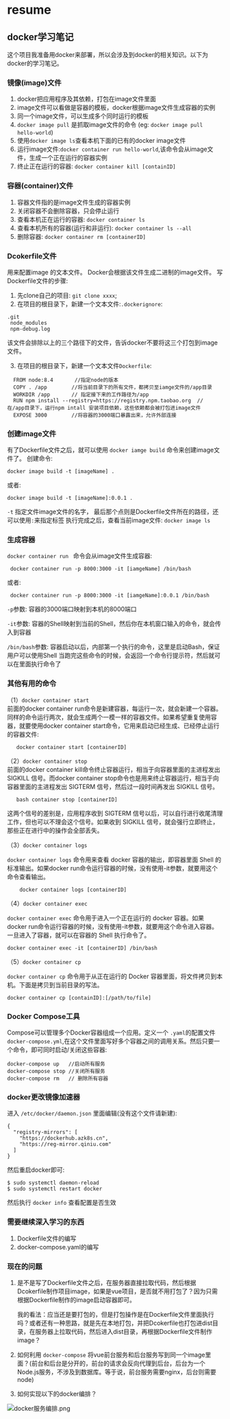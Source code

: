 # resume

## docker学习笔记

  这个项目我准备用docker来部署，所以会涉及到docker的相关知识。以下为docker的学习笔记。
### 镜像(image)文件
  1. docker把应用程序及其依赖，打包在image文件里面
  2. image文件可以看做是容器的模板，docker根据image文件生成容器的实例
  3. 同一个image文件，可以生成多个同时运行的模板
  4. `docker image pull` 是抓取image文件的命令 (eg: `docker image pull hello-world`)
  5. 使用`docker image ls`查看本机下面的已有的docker image文件
  6. 运行image文件:`docker container run hello-world`,该命令会从image文件，生成一个正在运行的容器实例
  7. 终止正在运行的容器: `docker container kill [containID]`

### 容器(container)文件
   1. 容器文件指的是image文件生成的容器实例
   2. 关闭容器不会删除容器，只会停止运行
   3. 查看本机正在运行的容器: `docker container ls`
   4. 查看本机所有的容器(运行和非运行): `docker container ls --all`
   5. 删除容器: `docker container rm [containerID]`

### Dcokerfile文件

  用来配置image 的文本文件。 Docker会根据该文件生成二进制的image文件。
  写Dockerfile文件的步骤:
  1. 先clone自己的项目: `git clone xxxx`;
  2. 在项目的根目录下，新建一个文本文件:`.dockerignore`:
  ```
  .git
   node_modules
   npm-debug.log
  ```
   该文件会排除以上的三个路径下的文件，告诉docker不要将这三个打包到image文件。


  3. 在项目的根目录下，新建一个文本文件`Dockerfile`:
  ```
    FROM node:8.4       //指定node的版本
    COPY . /app        //将当前目录下的所有文件，都拷贝至iamge文件的/app目录
    WORKDIR /app       // 指定接下来的工作路径为/app
    RUN npm install --registry=https://registry.npm.taobao.org  // 在/app目录下，运行npm intall 安装项目依赖，这些依赖都会被打包进image文件
    EXPOSE 3000        //将容器的3000端口暴露出来，允许外部连接
  ```
### 创建image文件
  有了Dockerfile文件之后，就可以使用 `docker iamge build` 命令来创建image文件了。
  创建命令:
  ```
  docker image build -t [imageName] .
  ```
  或者:
  ```
  docker image build -t [imageName]:0.0.1 .
  ```
  `-t` 指定文件image文件的名字， 最后那个点则是Dockerfile文件所在的路径，还可以使用`:`来指定标签
  执行完成之后，查看当前image文件: `docker image ls`

### 生成容器
   `docker container run ` 命令会从image文件生成容器:
   ```
    docker container run -p 8000:3000 -it [iamgeName] /bin/bash
   ```
   或者:
   ```
    docker container run -p 8000:3000 -it [iamgeName]:0.0.1 /bin/bash
   ```
   `-p`参数: 容器的3000端口映射到本机的8000端口   

   `-it`参数: 容器的Shell映射到当前的Shell，然后你在本机窗口输入的命令，就会传入到容器    
   
   `/bin/bash`参数: 容器启动以后，内部第一个执行的命令，这里是启动Bash，保证用户可以使用Shell
   当跑完这些命令的时候，会返回一个命令行提示符，然后就可以在里面执行命令了
### 其他有用的命令
  （1）`docker container start`   
    前面的docker container run命令是新建容器，每运行一次，就会新建一个容器。同样的命令运行两次，就会生成两个一模一样的容器文件。如果希望重复使用容器，就要使用docker container start命令，它用来启动已经生成、已经停止运行的容器文件:
 ```
    docker container start [containerID]
 ```

（2）`docker container stop`       
   前面的docker container kill命令终止容器运行，相当于向容器里面的主进程发出 SIGKILL 信号。而docker container stop命令也是用来终止容器运行，相当于向容器里面的主进程发出 SIGTERM 信号，然后过一段时间再发出 SIGKILL 信号。 
```
   bash container stop [containerID]
```
   这两个信号的差别是，应用程序收到 SIGTERM 信号以后，可以自行进行收尾清理工作，但也可以不理会这个信号。如果收到 SIGKILL 信号，就会强行立即终止，那些正在进行中的操作会全部丢失。

（3）`docker container logs`

   `docker container logs` 命令用来查看 docker 容器的输出，即容器里面 Shell 的标准输出。如果docker run命令运行容器的时候，没有使用-it参数，就要用这个命令查看输出。
```
    docker container logs [containerID]
```

（4）`docker container exec`

 `docker container exec`  命令用于进入一个正在运行的 docker 容器。如果docker run命令运行容器的时候，没有使用-it参数，就要用这个命令进入容器。一旦进入了容器，就可以在容器的 Shell 执行命令了。

  

```
docker container exec -it [containerID] /bin/bash
```


（5）`docker container cp`

  `docker container cp` 命令用于从正在运行的 Docker 容器里面，将文件拷贝到本机。下面是拷贝到当前目录的写法。  
     
```
docker container cp [containID]:[/path/to/file] 
```

### Docker Compose工具
  Compose可以管理多个Docker容器组成一个应用。定义一个 `.yaml`的配置文件 `docker-compose.yml`,在这个文件里面写好多个容器之间的调用关系。然后只要一个命令，即可同时启动/关闭这些容器:
```
docker-compose up   //启动所有服务
docker-compose stop //关闭所有服务
docker-compose rm   // 删除所有容器
```

### docker更改镜像加速器
  进入 `/etc/docker/daemon.json` 里面编辑(没有这个文件请新建):

```
{
  "registry-mirrors": [
    "https://dockerhub.azk8s.cn",
    "https://reg-mirror.qiniu.com"
  ]
}
```
   然后重启docker即可:

```
$ sudo systemctl daemon-reload
$ sudo systemctl restart docker
```
然后执行 `docker info` 查看配置是否生效
### 需要继续深入学习的东西
  1. Dockerfile文件的编写
  2. docker-compose.yaml的编写

### 现在的问题
  1. 是不是写了Dockerfile文件之后，在服务器直接拉取代码，然后根据Dcokerfile制作项目image，如果是vue项目，是否就不用打包了？因为只需根据Dockerfile制作的image启动容器即可。
      
     我的看法：应当还是要打包的，但是打包操作是在Dockerfile文件里面执行吗？或者还有一种思路，就是先在本地打包，并把Dcokerfile也打包进dist目录，在服务器上拉取代码，然后进入dist目录，再根据Dockerfile文件制作image？
  
  2. 如何利用 `docker-compose` 将vue前台服务和后台服务写到同一个image里面？(前台和后台是分开的，前台的请求会反向代理到后台，后台为一个Node.js服务，不涉及到数据库。等于说，前台服务需要nginx，后台则需要node)
  
  
  3. 如何实现以下的docker编排？
  
  ![docker服务编排.png](https://i.loli.net/2019/08/20/ZTr3s1CbV7vG9Bq.png)

